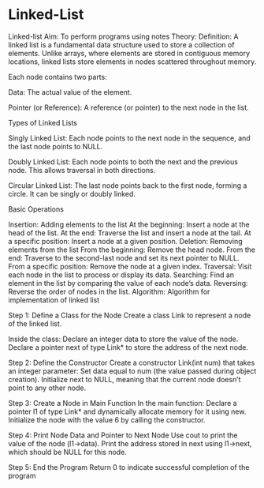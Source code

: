 # Linked-List

Linked-list
Aim: To perform programs using notes
Theory:
Definition: A linked list is a fundamental data structure used to store a collection of elements. Unlike arrays, where elements are stored in contiguous memory locations, linked lists store elements in nodes scattered throughout memory.

Each node contains two parts:

Data: The actual value of the element.

Pointer (or Reference): A reference (or pointer) to the next node in the list.

Types of Linked Lists

Singly Linked List: Each node points to the next node in the sequence, and the last node points to NULL.

Doubly Linked List: Each node points to both the next and the previous node. This allows traversal in both directions.

Circular Linked List: The last node points back to the first node, forming a circle. It can be singly or doubly linked.

Basic Operations

Insertion: Adding elements to the list At the beginning: Insert a node at the head of the list. At the end: Traverse the list and insert a node at the tail. At a specific position: Insert a node at a given position.
Deletion: Removing elements from the list From the beginning: Remove the head node. From the end: Traverse to the second-last node and set its next pointer to NULL. From a specific position: Remove the node at a given index.
Traversal: Visit each node in the list to process or display its data.
Searching: Find an element in the list by comparing the value of each node’s data.
Reversing: Reverse the order of nodes in the list.
Algorithm:
Algorithm for implementation of linked list

Step 1: Define a Class for the Node Create a class Link to represent a node of the linked list.

Inside the class: Declare an integer data to store the value of the node. Declare a pointer next of type Link* to store the address of the next node.

Step 2: Define the Constructor Create a constructor Link(int num) that takes an integer parameter: Set data equal to num (the value passed during object creation). Initialize next to NULL, meaning that the current node doesn’t point to any other node.

Step 3: Create a Node in Main Function In the main function: Declare a pointer l1 of type Link* and dynamically allocate memory for it using new. Initialize the node with the value 6 by calling the constructor.

Step 4: Print Node Data and Pointer to Next Node Use cout to print the value of the node (l1->data). Print the address stored in next using l1->next, which should be NULL for this node.

Step 5: End the Program Return 0 to indicate successful completion of the program
